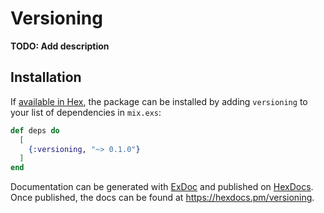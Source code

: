 # Versioning

**TODO: Add description**

## Installation

If [available in Hex](https://hex.pm/docs/publish), the package can be installed
by adding `versioning` to your list of dependencies in `mix.exs`:

```elixir
def deps do
  [
    {:versioning, "~> 0.1.0"}
  ]
end
```

Documentation can be generated with [ExDoc](https://github.com/elixir-lang/ex_doc)
and published on [HexDocs](https://hexdocs.pm). Once published, the docs can
be found at <https://hexdocs.pm/versioning>.

